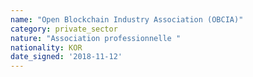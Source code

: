 ```yaml
---
name: "Open Blockchain Industry Association (OBCIA)"
category: private_sector
nature: "Association professionnelle "
nationality: KOR
date_signed: '2018-11-12'
---
```

    